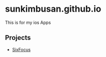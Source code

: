 # sunkimbusan.github.io

This is for my ios Apps

## Projects
- [SixFocus](https://sunkimbusan.github.io/SixFocus/)
